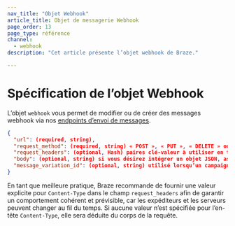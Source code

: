 ```yaml
---
nav_title: "Objet Webhook"
article_title: Objet de messagerie Webhook
page_order: 13
page_type: référence
channel: 
  - webhook
description: "Cet article présente l’objet webhook de Braze."

---
```


# Spécification de l’objet Webhook

L’objet `webhook` vous permet de modifier ou de créer des messages webhook via nos [endpoints d’envoi de messages]({{site.baseurl}}/api/endpoints/messaging).

```json
{
  "url": (required, string),
  "request_method": (required, string) « POST », « PUT », « DELETE » ou « GET »,
  "request_headers": (optional, Hash) paires clé-valeur à utiliser en tant qu’en-têtes de requête,
  "body": (optional, string) si vous désirez intégrer un objet JSON, assurez-vous d’échapper les apostrophes et les backslash,
  "message_variation_id": (optional, string) utilisé lorsqu’un campaign_id est fourni pour spécifier avec quelle variation du message ce message doit être suivi
}
```

En tant que meilleure pratique, Braze recommande de fournir une valeur explicite pour `Content-Type` dans le champ `request_headers` afin de garantir un comportement cohérent et prévisible, car les expéditeurs et les serveurs peuvent changer au fil du temps. Si aucune valeur n’est spécifiée pour l’en-tête `Content-Type`, elle sera déduite du corps de la requête.
